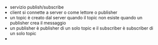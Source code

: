 -  servizio publish/subscribe
- client si connette a server o come lettore o publisher
- un topic è creato dal server quando il topic non esiste quando un publisher crea il messaggio
-  un publisher è publisher di un solo topic e il subscriber è subscriber di un solo topic
- 